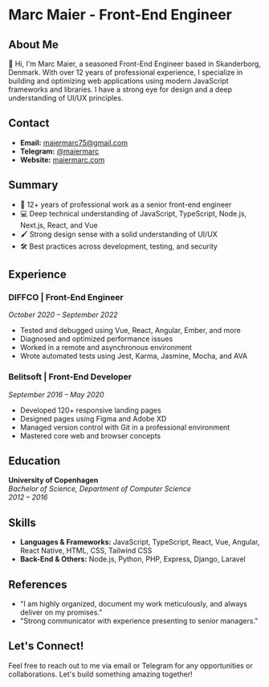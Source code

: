 # Marc Maier - Front-End Engineer

## About Me

👋 Hi, I'm Marc Maier, a seasoned Front-End Engineer based in Skanderborg, Denmark. With over 12 years of professional experience, I specialize in building and optimizing web applications using modern JavaScript frameworks and libraries. I have a strong eye for design and a deep understanding of UI/UX principles.

## Contact

- **Email:** [maiermarc75@gmail.com](mailto:maiermarc75@gmail.com)
- **Telegram:** [@maiermarc](https://t.me/maiermarc)
- **Website:** [maiermarc.com](https://www.maiermarc.com)

## Summary

- 🌟 12+ years of professional work as a senior front-end engineer
- 💻 Deep technical understanding of JavaScript, TypeScript, Node.js, Next.js, React, and Vue
- 🖌️ Strong design sense with a solid understanding of UI/UX
- 🛠️ Best practices across development, testing, and security

## Experience

### DIFFCO | Front-End Engineer
*October 2020 – September 2022*

- Tested and debugged using Vue, React, Angular, Ember, and more
- Diagnosed and optimized performance issues
- Worked in a remote and asynchronous environment
- Wrote automated tests using Jest, Karma, Jasmine, Mocha, and AVA

### Belitsoft | Front-End Developer
*September 2016 – May 2020*

- Developed 120+ responsive landing pages
- Designed pages using Figma and Adobe XD
- Managed version control with Git in a professional environment
- Mastered core web and browser concepts

## Education

**University of Copenhagen**  
*Bachelor of Science, Department of Computer Science*  
*2012 – 2016*

## Skills

- **Languages & Frameworks:** JavaScript, TypeScript, React, Vue, Angular, React Native, HTML, CSS, Tailwind CSS
- **Back-End & Others:** Node.js, Python, PHP, Express, Django, Laravel

## References

- "I am highly organized, document my work meticulously, and always deliver on my promises."
- "Strong communicator with experience presenting to senior managers."

## Let's Connect!

Feel free to reach out to me via email or Telegram for any opportunities or collaborations. Let's build something amazing together!
